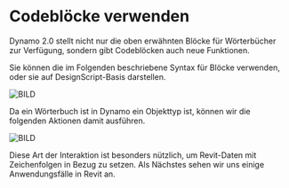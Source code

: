 # Codeblöcke verwenden

Dynamo 2.0 stellt nicht nur die oben erwähnten Blöcke für Wörterbücher zur Verfügung, sondern gibt Codeblöcken auch neue Funktionen.

Sie können die im Folgenden beschriebene Syntax für Blöcke verwenden, oder sie auf DesignScript-Basis darstellen.

![BILD](../.gitbook/assets/DYN20\_Dictionary.png)

Da ein Wörterbuch ist in Dynamo ein Objekttyp ist, können wir die folgenden Aktionen damit ausführen.

![BILD](../.gitbook/assets/9-3\_dictionaryCodeBlocks.png)

Diese Art der Interaktion ist besonders nützlich, um Revit-Daten mit Zeichenfolgen in Bezug zu setzen. Als Nächstes sehen wir uns einige Anwendungsfälle in Revit an.
